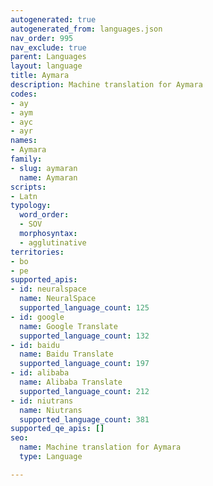 ```yaml
---
autogenerated: true
autogenerated_from: languages.json
nav_order: 995
nav_exclude: true
parent: Languages
layout: language
title: Aymara
description: Machine translation for Aymara
codes:
- ay
- aym
- ayc
- ayr
names:
- Aymara
family:
- slug: aymaran
  name: Aymaran
scripts:
- Latn
typology:
  word_order:
  - SOV
  morphosyntax:
  - agglutinative
territories:
- bo
- pe
supported_apis:
- id: neuralspace
  name: NeuralSpace
  supported_language_count: 125
- id: google
  name: Google Translate
  supported_language_count: 132
- id: baidu
  name: Baidu Translate
  supported_language_count: 197
- id: alibaba
  name: Alibaba Translate
  supported_language_count: 212
- id: niutrans
  name: Niutrans
  supported_language_count: 381
supported_qe_apis: []
seo:
  name: Machine translation for Aymara
  type: Language

---
```


